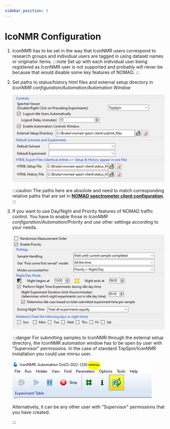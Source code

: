 ```yaml
---
sidebar_position: 3
---
```


# IcoNMR Configuration

1. IconNMR has to be set in the way that IconNMR users correspond to research groups and individual users are tagged in using dataset names or originator items.
   :::note
   Set up with each individual user being registered as IconNMR user is not supported and probably will never be because that would disable some key features of NOMAD.
   :::
2. Set paths to status/history html files and external setup directory in _IconNMR configuration/Automation/Automation Window_

   ![IconNMR automation priority](./assets/IconNMR_config.png)

   :::caution
   The paths here are absolute and need to match corresponding relative paths that are set in **[NOMAD spectrometer client configuration](./client-installation/#config)**.
   :::

3. If you want to use Day/Night and Priority features of NOMAD traffic control. You have to enable those in _IconNMR configuration/Automation/Priority_ and use other settings according to your needs.

   ![IconNMR automation priority](./assets/IconNMR_config_priority.png)

   :::danger
   For submitting samples to IconNMR through the external setup directory, the IconNMR automation window has to be open by user with "Supervisor" permissions. In the case of standard TopSpin/IconNMR installation you could use _nmrsu_ user.

   ![IconNMR automation priority](./assets/IconNMR_automation_window.png)

   Alternatively, it can be any other user with "Supervisor" permissions that you have created.

   :::
